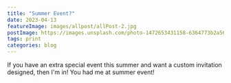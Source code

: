 ```yaml
---
title: "Summer Event?"
date: 2023-04-13
featureImage: images/allpost/allPost-2.jpg
postImage: https://images.unsplash.com/photo-1472653431158-6364773b2a56?ixlib=rb-4.0.3&ixid=MnwxMjA3fDB8MHxwaG90by1wYWdlfHx8fGVufDB8fHx8&auto=format&fit=crop&w=2069&q=80
tags: print
categories: blog
---
```


If you have an extra special event this summer and want a custom invitation designed, then I'm in! You had me at summer event! 